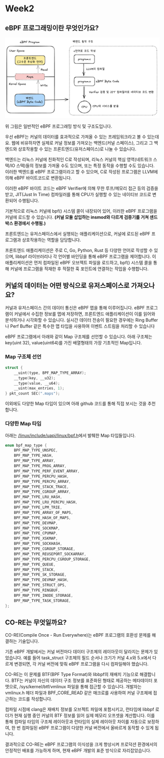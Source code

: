 # Week2

## eBPF 프로그래밍이란 무엇인가요?
<img src="./yuseunghun_assets/ebpf_basic.png" alt="ebpf_basic">

위 그림은 일반적인 eBPF 프로그래밍 방식 및 구조도입니다.

우선 eBPF는 커널의 데이터를 효과적으로 가져올 수 있는 프레임워크라고 볼 수 있는데요.
웹에 비유하자면 실제로 커널 정보를 가져오는 백엔드(커널 스페이스), 그리고 그 백엔드와 상호작용할 수 있는 프론트엔드(유저스페이스)로 나눌 수 있습니다.

백엔드는 리눅스 커널에 친화적인 C로 작성되며, 리눅스 커널의 핵심 영역(네트워크 스택/IO 스택)들의 정보를 가져올 수도 있으며, 또는 특정 동작을 수행할 수도 있습니다.
이러한 백엔드를 eBPF 프로그램이라고 할 수 있으며, C로 작성된 프로그램은 LLVM에 의해 eBPF 바이트코드로 변환됩니다.

이러한 eBPF 바이트 코드는 eBPF Verifier에 의해 무한 루프/메모리 접근 등의 검증을 받고, JIT(Just In Time) 컴파일러를 통해 CPU가 실행할 수 있는 네이티브 코드로 변환되어 수행됩니다.

기본적으로 리눅스 커널에 bpf() 시스템 콜이 내장되어 있어, 이러한 eBPF 프로그램을 커널에 로드할 수 있습니다.
**(커널 모듈 삽입하는 insmod와 다르게 검증기를 거쳐 샌드박스 환경에서 수행됨.)**

프론트엔드는 유저스페이스에서 실행되는 애플리케이션으로, 커널에 로드된 eBPF 프로그램과 상호작용하는 역할을 담당합니다.

프론트엔드 애플리케이션은 주로 C, Go, Python, Rust 등 다양한 언어로 작성할 수 있으며, libbpf 라이브러리나 각 언어별 바인딩을 통해 eBPF 프로그램을 제어합니다. 
이 애플리케이션은 먼저 컴파일된 eBPF 오브젝트 파일을 로드하고, bpf() 시스템 콜을 통해 커널에 프로그램을 적재한 후 적절한 훅 포인트에 연결하는 작업을 수행합니다.

## 커널의 데이터는 어떤 방식으로 유저스페이스로 가져오나요?

커널과 유저스페이스 간의 데이터 통신은 eBPF 맵을 통해 이루어집니다.
eBPF 프로그램이 커널에서 수집한 정보를 맵에 저장하면, 프론트엔드 애플리케이션이 이를 읽어와 분석하거나 시각화할 수 있습니다.
실시간 데이터 전송이 필요한 경우에는 Ring Buffer나 Perf Buffer 같은 특수한 맵 타입을 사용하여 이벤트 스트림을 처리할 수 있습니다

eBPF 프로그램에서 아래와 같이 Map 구조체를 선언할 수 있습니다.
아래 구조체는 key(uint 32), value(uint64)를 가진 배열형태의 가장 기초적인 Map입니다.

### Map 구조체 선언
```c
struct {
    __uint(type, BPF_MAP_TYPE_ARRAY);
    __type(key, __u32);
    __type(value, __u64);
    __uint(max_entries, 1);
} pkt_count SEC(".maps");
```
이외에도 다양한 Map 타입이 있으며 아래 github 코드를 통해 직접 보시는 것을 추천합니다.

### 다양한 Map 타입

아래는 [/linux/include/uapi/linux/bpf.h](https://github.com/torvalds/linux/blob/master/include/uapi/linux/bpf.h)에서 발췌한 Map 타입들입니다.
```c
enum bpf_map_type {
	BPF_MAP_TYPE_UNSPEC,
	BPF_MAP_TYPE_HASH,
	BPF_MAP_TYPE_ARRAY,
	BPF_MAP_TYPE_PROG_ARRAY,
	BPF_MAP_TYPE_PERF_EVENT_ARRAY,
	BPF_MAP_TYPE_PERCPU_HASH,
	BPF_MAP_TYPE_PERCPU_ARRAY,
	BPF_MAP_TYPE_STACK_TRACE,
	BPF_MAP_TYPE_CGROUP_ARRAY,
	BPF_MAP_TYPE_LRU_HASH,
	BPF_MAP_TYPE_LRU_PERCPU_HASH,
	BPF_MAP_TYPE_LPM_TRIE,
	BPF_MAP_TYPE_ARRAY_OF_MAPS,
	BPF_MAP_TYPE_HASH_OF_MAPS,
	BPF_MAP_TYPE_DEVMAP,
	BPF_MAP_TYPE_SOCKMAP,
	BPF_MAP_TYPE_CPUMAP,
	BPF_MAP_TYPE_XSKMAP,
	BPF_MAP_TYPE_SOCKHASH,
	BPF_MAP_TYPE_CGROUP_STORAGE,
	BPF_MAP_TYPE_REUSEPORT_SOCKARRAY,
	BPF_MAP_TYPE_PERCPU_CGROUP_STORAGE,
	BPF_MAP_TYPE_QUEUE,
	BPF_MAP_TYPE_STACK,
	BPF_MAP_TYPE_SK_STORAGE,
	BPF_MAP_TYPE_DEVMAP_HASH,
	BPF_MAP_TYPE_STRUCT_OPS,
	BPF_MAP_TYPE_RINGBUF,
	BPF_MAP_TYPE_INODE_STORAGE,
	BPF_MAP_TYPE_TASK_STORAGE,
};
```

## CO-RE는 무엇일까요?

CO-RE(Compile Once - Run Everywhere)는 eBPF 프로그램의 호환성 문제를 해결하는 기술입니다.

기존 eBPF 개발에서는 커널 버전마다 데이터 구조체의 레이아웃이 달라지는 문제가 있었습니다.
예를 들어 task_struct 구조체의 필드 순서나 크기가 커널 4.x와 5.x에서 다르게 변경되면, 각 커널 버전에 맞춰 eBPF 프로그램을 다시 컴파일해야 했습니다.

CO-RE는 이 문제를 BTF(BPF Type Format)와 libbpf의 재배치 기능으로 해결합니다.
BTF는 커널이 자신의 데이터 구조 정보를 표준화된 형태로 제공하는 메타데이터 포맷으로, /sys/kernel/btf/vmlinux 파일을 통해 접근할 수 있습니다. 
개발자는 vmlinux.h 헤더 파일과 BPF_CORE_READ 같은 매크로를 사용하여 커널 구조체에 접근하는 코드를 작성합니다.

컴파일 시점에 clang은 재배치 정보를 오브젝트 파일에 포함시키고, 런타임에 libbpf 로더가 현재 실행 중인 커널의 BTF 정보를 읽어 실제 메모리 오프셋을 계산합니다.
이를 통해 컴파일 타임의 구조체 레이아웃과 런타임의 실제 레이아웃 차이를 자동으로 보정하여, 한 번 컴파일된 eBPF 프로그램이 다양한 커널 버전에서 올바르게 동작할 수 있게 됩니다.

결과적으로 CO-RE는 eBPF 프로그램의 이식성을 크게 향상시켜 프로덕션 환경에서의 안정적인 배포를 가능하게 하며, 현재 eBPF 개발의 표준 방식으로 자리잡았습니다.
